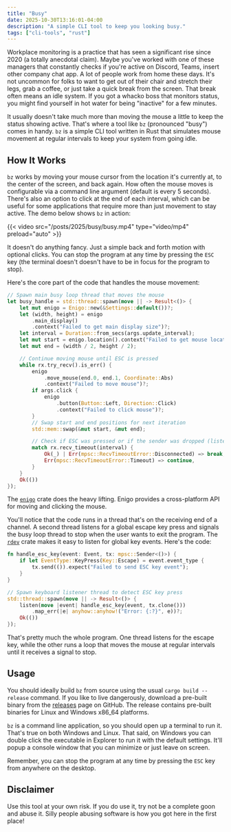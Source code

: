 ```yaml
---
title: "Busy"
date: 2025-10-30T13:16:01-04:00
description: "A simple CLI tool to keep you looking busy."
tags: ["cli-tools", "rust"]
---
```


Workplace monitoring is a practice that has seen a significant rise since 2020
(a totally anecdotal claim). Maybe you've worked with one of these managers that
constantly checks if you're active on Discord, Teams, insert other company chat
app. A lot of people work from home these days. It's not uncommon for folks to
want to get out of their chair and stretch their legs, grab a coffee, or just
take a quick break from the screen. That break often means an idle system. If
you got a whacko boss that monitors status, you might find yourself in hot water
for being "inactive" for a few minutes.

It usually doesn't take much more than moving the mouse a little to keep the
status showing active. That's where a tool like `bz` (pronounced "busy") comes
in handy. `bz` is a simple CLI tool written in Rust that simulates mouse
movement at regular intervals to keep your system from going idle.

## How It Works

`bz` works by moving your mouse cursor from the location it's currently at, to
the center of the screen, and back again. How often the mouse moves is
configurable via a command line argument (default is every 5 seconds). There's
also an option to click at the end of each interval, which can be useful for
some applications that require more than just movement to stay active. The demo
below shows `bz` in action:

{{< video src="/posts/2025/busy/busy.mp4" type="video/mp4" preload="auto" >}}

It doesn't do anything fancy. Just a simple back and forth motion with optional
clicks. You can stop the program at any time by pressing the `ESC` key (the
terminal doesn't doesn't have to be in focus for the program to stop).

Here's the core part of the code that handles the mouse movement:

```rust
// Spawn main busy loop thread that moves the mouse
let busy_handle = std::thread::spawn(move || -> Result<()> {
    let mut enigo = Enigo::new(&Settings::default())?;
    let (width, height) = enigo
        .main_display()
        .context("Failed to get main display size")?;
    let interval = Duration::from_secs(args.update_interval);
    let mut start = enigo.location().context("Failed to get mouse location")?;
    let mut end = (width / 2, height / 2);

    // Continue moving mouse until ESC is pressed
    while rx.try_recv().is_err() {
        enigo
            .move_mouse(end.0, end.1, Coordinate::Abs)
            .context("Failed to move mouse")?;
        if args.click {
            enigo
                .button(Button::Left, Direction::Click)
                .context("Failed to click mouse")?;
        }
        // Swap start and end positions for next iteration
        std::mem::swap(&mut start, &mut end);

        // Check if ESC was pressed or if the sender was dropped (listen thread errored)
        match rx.recv_timeout(interval) {
            Ok(_) | Err(mpsc::RecvTimeoutError::Disconnected) => break,
            Err(mpsc::RecvTimeoutError::Timeout) => continue,
        }
    }
    Ok(())
});
```

The [`enigo`][1] crate does the heavy lifting. Enigo provides a cross-platform
API for moving and clicking the mouse.

You'll notice that the code runs in a thread that's on the receiving end of a
channel. A second thread listens for a global escape key press and signals the
busy loop thread to stop when the user wants to exit the program. The
[`rdev`][2] crate makes it easy to listen for global key events. Here's the
code:

```rust
fn handle_esc_key(event: Event, tx: mpsc::Sender<()>) {
    if let EventType::KeyPress(Key::Escape) = event.event_type {
        tx.send(()).expect("Failed to send ESC key event");
    }
}

// Spawn keyboard listener thread to detect ESC key press
std::thread::spawn(move || -> Result<()> {
    listen(move |event| handle_esc_key(event, tx.clone()))
        .map_err(|e| anyhow::anyhow!("Error: {:?}", e))?;
    Ok(())
});
```

That's pretty much the whole program. One thread listens for the escape key,
while the other runs a loop that moves the mouse at regular intervals until it
receives a signal to stop.

## Usage

You should ideally build `bz` from source using the usual `cargo build
--release` command. If you like to live dangerously, download a pre-built binary
from the [releases][3] page on GitHub. The release contains pre-built binaries
for Linux and Windows x86_64 platforms.

`bz` is a command line application, so you should open up a terminal to run it.
That's true on both Windows and Linux. That said, on Windows you can double
click the executable in Explorer to run it with the default settings. It'll
popup a console window that you can minimize or just leave on screen.

Remember, you can stop the program at any time by pressing the `ESC` key from
anywhere on the desktop.

## Disclaimer

Use this tool at your own risk. If you do use it, try not be a complete goon and
abuse it. Silly people abusing software is how you got here in the first place!

[1]: https://crates.io/crates/enigo
[2]: https://crates.io/crates/rdev
[3]: https://github.com/ivan-guerra/busy/releases/tag/v0.1.0
